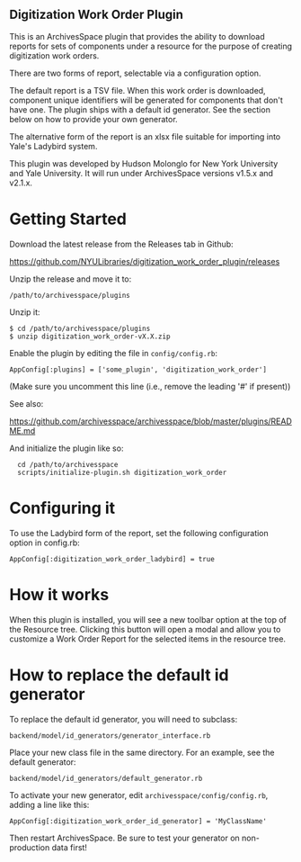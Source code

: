 Digitization Work Order Plugin
-----------------------------------

This is an ArchivesSpace plugin that provides the ability to download reports for sets of components under a resource for the purpose of creating digitization work orders.

There are two forms of report, selectable via a configuration option.

The default report is a TSV file. When this work order is downloaded, component unique identifiers will be generated for components that don't have one. The plugin ships with a default id generator. See the section below on how to provide your own generator.

The alternative form of the report is an xlsx file suitable for importing into Yale's Ladybird system.

This plugin was developed by Hudson Molonglo for New York University and Yale University. It will run under ArchivesSpace versions v1.5.x and v2.1.x.


# Getting Started

Download the latest release from the Releases tab in Github:

  https://github.com/NYULibraries/digitization_work_order_plugin/releases

Unzip the release and move it to:

    /path/to/archivesspace/plugins

Unzip it:

    $ cd /path/to/archivesspace/plugins
    $ unzip digitization_work_order-vX.X.zip

Enable the plugin by editing the file in `config/config.rb`:

    AppConfig[:plugins] = ['some_plugin', 'digitization_work_order']

(Make sure you uncomment this line (i.e., remove the leading '#' if present))

See also:

  https://github.com/archivesspace/archivesspace/blob/master/plugins/README.md

  And initialize the plugin like so:

      cd /path/to/archivesspace
      scripts/initialize-plugin.sh digitization_work_order

# Configuring it

To use the Ladybird form of the report, set the following configuration option in config.rb:

    AppConfig[:digitization_work_order_ladybird] = true


# How it works

When this plugin is installed, you will see a new toolbar option at the top
of the Resource tree. Clicking this button will open a modal and allow you
to customize a Work Order Report for the selected items in the resource tree.


# How to replace the default id generator

To replace the default id generator, you will need to subclass:

    backend/model/id_generators/generator_interface.rb

Place your new class file in the same directory. For an example, see the default generator:

    backend/model/id_generators/default_generator.rb

To activate your new generator, edit `archivesspace/config/config.rb`, adding a line like this:

    AppConfig[:digitization_work_order_id_generator] = 'MyClassName'

Then restart ArchivesSpace. Be sure to test your generator on non-production data first!
